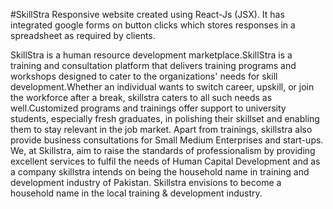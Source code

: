 #SkillStra
Responsive website created using React-Js (JSX). It has integrated google forms on button clicks which stores responses in a spreadsheet as required by clients.

SkillStra is a human resource development marketplace.SkillStra is a training and consultation platform that delivers training programs and workshops designed to cater to the organizations' needs for skill development.Whether an individual wants to switch career, upskill, or join the workforce after a break, skillstra caters to all such needs as well.Customized programs and trainings offer support to university students, especially fresh graduates, in polishing their skillset and enabling them to stay relevant in the job market. Apart from trainings, skillstra also provide business consultations for Small Medium Enterprises and start-ups. We, at Skillstra, aim to raise the standards of professionalism by providing excellent services to fulfil the needs of Human Capital Development and as a company skillstra intends on being the household name in training and development industry of Pakistan. Skillstra envisions to become a household name in the local training & development industry.
